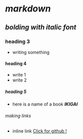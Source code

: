 # _markdown_
## **_bolding with italic font_**
### heading 3 
- writing something 
#### heading 4
- write 1 
- write 2
##### heading 5
- here is a name of a book **_IKIGAI_**
###### making links 
- inline link 
 [Click for github !](www.github.com)
